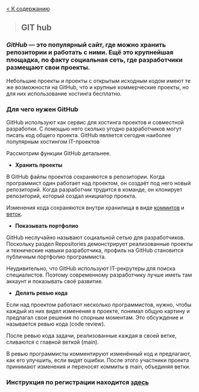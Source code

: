 [< К содержанию](readme.md)

>## **GIT hub**
### ***GitHub*** — это популярный сайт, где можно хранить репозитории и работать с ними. Ещё это крупнейшая площадка, по факту социальная сеть, где разработчики размещают свои проекты.

Небольшие проекты и проекты с открытым исходным кодом имеют те же возможности на GitHub, что и крупные коммерческие проекты, но для них использование хостинга бесплатно.

### **Для чего нужен GitHub**

GitHub используют как сервис для хостинга проектов и совместной разработки. С помощью него сколько угодно разработчиков могут писать код общего проекта. 
GitHub является сегодня наиболее популярным хостингом IT-проектов

Рассмотрим функции GitHub детальнее.

- **Хранить проекты**

В GitHub файлы проектов сохраняются в репозитории. Когда программист один работает над проектом, он создаёт под него новый репозиторий. Когда разработчик трудится в команде, он клонирует репозиторий, который создал инициатор проекта.

Изменения кода сохраняются внутри хранилища в виде [коммитов](4.1.md) и [веток](4.2.md).

- **Показывать портфолио**

GitHub неслучайно называют социальной сетью для разработчиков. Поскольку раздел Repositories демонстрирует реализованные проекты и технические навыки разработчика, профиль на GitHub становится публичным портфолио программиста.

Неудивительно, что GitHub используют IT-рекрутеры для поиска специалистов. Поэтому современному разработчику лучше иметь там аккаунт и показывать своё развитие.

- **Делать ревью кода**

Если над проектом работают несколько программистов, нужно, чтобы каждый из них видел изменения в проекте, понимал общую картину и предлагал свои решения по спорным моментам. Это обсуждение и называется ревью кода (code review).

После ревью кода задачи, реализованные каждая в своей ветке, сливаются с главной веткой (main).

В ревью программисты комментируют изменённый код и предлагают, как его улучшить, если видят ошибки. После этого участники проекта принимают изменения и переносят коммиты в main, объединяя ветки.

### Инcтрукция по регистрации находится [здесь](4.3.md)